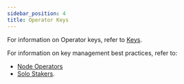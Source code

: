 ```yaml
---
sidebar_position: 4
title: Operator Keys
---
```


For information on Operator keys, refer to [Keys](../../../eigenlayer/concepts/keys-and-signatures).

For information on key management best practices, refer to: 
* [Node Operators](../howto/managekeys/institutional-operators.md)
* [Solo Stakers](../howto/managekeys/solo-operators.md).